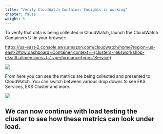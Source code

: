 ```yaml
---
title: "Verify CloudWatch Container Insights is working"
chapter: false
weight: 6
---
```


To verify that data is being collected in CloudWatch, launch the CloudWatch Containers UI in your browser: 

https://us-east-2.console.aws.amazon.com/cloudwatch/home?region=us-east-2#cw:dashboard=Container;context=~(clusters~'eksworkshop-eksctl~dimensions~(~)~performanceType~'Service) 


<img src="/ekscloudwatchcontainerinsights/img/insights.png">




From here you can see the metrics are being collected and presented to CloudWatch. You can switch between various drop downs to see EKS Services, EKS Cluster and more. 

<img src="/ekscloudwatchcontainerinsights/img/metricsoptions.png">


##  We can now continue with load testing the cluster to see how these metrics can look under load. ##


